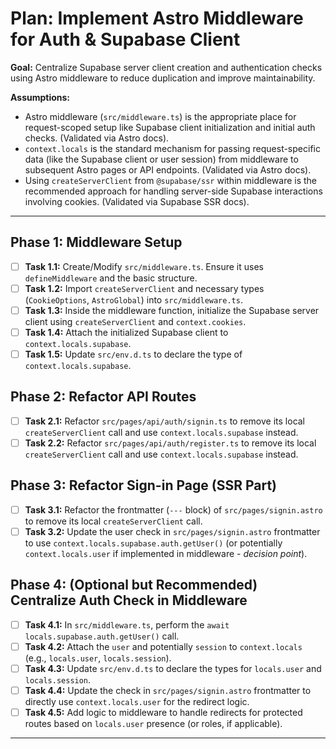 # Plan: Implement Astro Middleware for Auth & Supabase Client

**Goal:** Centralize Supabase server client creation and authentication checks using Astro middleware to reduce duplication and improve maintainability.

**Assumptions:**
*   Astro middleware (`src/middleware.ts`) is the appropriate place for request-scoped setup like Supabase client initialization and initial auth checks. (Validated via Astro docs).
*   `context.locals` is the standard mechanism for passing request-specific data (like the Supabase client or user session) from middleware to subsequent Astro pages or API endpoints. (Validated via Astro docs).
*   Using `createServerClient` from `@supabase/ssr` within middleware is the recommended approach for handling server-side Supabase interactions involving cookies. (Validated via Supabase SSR docs).

---

## Phase 1: Middleware Setup

*   [ ] **Task 1.1:** Create/Modify `src/middleware.ts`. Ensure it uses `defineMiddleware` and the basic structure.
*   [ ] **Task 1.2:** Import `createServerClient` and necessary types (`CookieOptions`, `AstroGlobal`) into `src/middleware.ts`.
*   [ ] **Task 1.3:** Inside the middleware function, initialize the Supabase server client using `createServerClient` and `context.cookies`.
*   [ ] **Task 1.4:** Attach the initialized Supabase client to `context.locals.supabase`.
*   [ ] **Task 1.5:** Update `src/env.d.ts` to declare the type of `context.locals.supabase`.

## Phase 2: Refactor API Routes

*   [ ] **Task 2.1:** Refactor `src/pages/api/auth/signin.ts` to remove its local `createServerClient` call and use `context.locals.supabase` instead.
*   [ ] **Task 2.2:** Refactor `src/pages/api/auth/register.ts` to remove its local `createServerClient` call and use `context.locals.supabase` instead.

## Phase 3: Refactor Sign-in Page (SSR Part)

*   [ ] **Task 3.1:** Refactor the frontmatter (`---` block) of `src/pages/signin.astro` to remove its local `createServerClient` call.
*   [ ] **Task 3.2:** Update the user check in `src/pages/signin.astro` frontmatter to use `context.locals.supabase.auth.getUser()` (or potentially `context.locals.user` if implemented in middleware - *decision point*).

## Phase 4: (Optional but Recommended) Centralize Auth Check in Middleware

*   [ ] **Task 4.1:** In `src/middleware.ts`, perform the `await locals.supabase.auth.getUser()` call.
*   [ ] **Task 4.2:** Attach the `user` and potentially `session` to `context.locals` (e.g., `locals.user`, `locals.session`).
*   [ ] **Task 4.3:** Update `src/env.d.ts` to declare the types for `locals.user` and `locals.session`.
*   [ ] **Task 4.4:** Update the check in `src/pages/signin.astro` frontmatter to directly use `context.locals.user` for the redirect logic.
*   [ ] **Task 4.5:** Add logic to middleware to handle redirects for protected routes based on `locals.user` presence (or roles, if applicable).

--- 